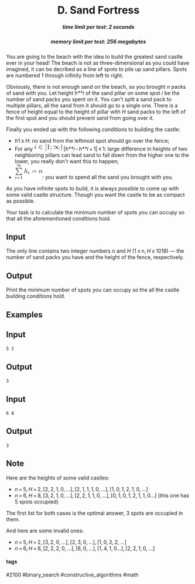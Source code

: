 <h1 style='text-align: center;'> D. Sand Fortress</h1>

<h5 style='text-align: center;'>time limit per test: 2 seconds</h5>
<h5 style='text-align: center;'>memory limit per test: 256 megabytes</h5>

You are going to the beach with the idea to build the greatest sand castle ever in your head! The beach is not as three-dimensional as you could have imagined, it can be decribed as a line of spots to pile up sand pillars. Spots are numbered 1 through infinity from left to right. 

Obviously, there is not enough sand on the beach, so you brought *n* packs of sand with you. Let height *h**i* of the sand pillar on some spot *i* be the number of sand packs you spent on it. You can't split a sand pack to multiple pillars, all the sand from it should go to a single one. There is a fence of height equal to the height of pillar with *H* sand packs to the left of the first spot and you should prevent sand from going over it. 

Finally you ended up with the following conditions to building the castle:

* *h*1 ≤ *H*: no sand from the leftmost spot should go over the fence;
* For any ![](images/759a40f66b7756c8c552aa9eba265b46676afca5.png) |*h**i* - *h**i* + 1| ≤ 1: large difference in heights of two neighboring pillars can lead sand to fall down from the higher one to the lower, you really don't want this to happen;
* ![](images/72efe19561bd30eb9a2d4d6f86449bcbb93f464b.png): you want to spend all the sand you brought with you.

As you have infinite spots to build, it is always possible to come up with some valid castle structure. Though you want the castle to be as compact as possible. 

Your task is to calculate the minimum number of spots you can occupy so that all the aforementioned conditions hold.

## Input

The only line contains two integer numbers *n* and *H* (1 ≤ *n*, *H* ≤ 1018) — the number of sand packs you have and the height of the fence, respectively.

## Output

Print the minimum number of spots you can occupy so the all the castle building conditions hold.

## Examples

## Input


```
5 2  

```
## Output


```
3  

```
## Input


```
6 8  

```
## Output


```
3  

```
## Note

Here are the heights of some valid castles: 

* *n* = 5, *H* = 2, [2, 2, 1, 0, ...], [2, 1, 1, 1, 0, ...], [1, 0, 1, 2, 1, 0, ...]
* *n* = 6, *H* = 8, [3, 2, 1, 0, ...], [2, 2, 1, 1, 0, ...], [0, 1, 0, 1, 2, 1, 1, 0...] (this one has 5 spots occupied)

The first list for both cases is the optimal answer, 3 spots are occupied in them.

And here are some invalid ones:

* *n* = 5, *H* = 2, [3, 2, 0, ...], [2, 3, 0, ...], [1, 0, 2, 2, ...]
* *n* = 6, *H* = 8, [2, 2, 2, 0, ...], [6, 0, ...], [1, 4, 1, 0...], [2, 2, 1, 0, ...]


#### tags 

#2100 #binary_search #constructive_algorithms #math 